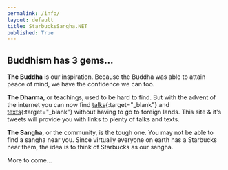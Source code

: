 ```yaml
---
permalink: /info/
layout: default
title: StarbucksSangha.NET
published: True
---
```

## Buddhism has 3 gems...

<b>The Buddha</b> is our inspiration. Because the Buddha was able to attain peace of mind, we have the confidence we can too.

<b>The Dharma</b>, or teachings, used to be hard to find. But with the advent of the internet you can now find [talks](https://www.dhammatalks.org/mp3_collections_index.html){:target="_blank"} and [texts](https://www.dhammatalks.org/suttas/index.html){:target="_blank"} without having to go to foreign lands. This site & it's tweets will provide you with links to plenty of talks and texts.

<b>The Sangha</b>, or the community, is the tough one. You may not be able to find a sangha near you. Since virtually everyone on earth has a Starbucks near them, the idea is to think of Starbucks as our sangha.

More to come...
